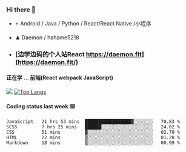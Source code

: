 ### Hi there 👋


- ⚡  Android / Java / Python / React/React Native /小程序
- ♟  Daemon / hahame5218  

- ### [边学边码的个人站React https://daemon.fit](https://daemon.fit/)


#### 正在学 ... 前端(React webpack JavaScript)   


![](https://github-readme-stats.vercel.app/api?username=Daemon1993)  [![Top Langs](https://github-readme-stats.vercel.app/api/top-langs/?username=Daemon1993)](https://github.com/anuraghazra/github-readme-stats) 



#### Coding status last week ⌨️

<!--START_SECTION:waka-->
```text
JavaScript   21 hrs 53 mins  █████████████████▓░░░░░░░   70.83 % 
SCSS         7 hrs 25 mins   ██████░░░░░░░░░░░░░░░░░░░   24.02 % 
CSS          51 mins         ▓░░░░░░░░░░░░░░░░░░░░░░░░   02.79 % 
HTML         22 mins         ▒░░░░░░░░░░░░░░░░░░░░░░░░   01.20 % 
Markdown     18 mins         ▒░░░░░░░░░░░░░░░░░░░░░░░░   00.99 % 
```
<!--END_SECTION:waka-->


